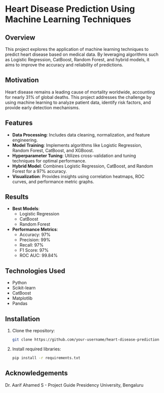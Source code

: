 # Heart Disease Prediction Using Machine Learning Techniques

## Overview
This project explores the application of machine learning techniques to predict heart disease based on medical data. By leveraging algorithms such as Logistic Regression, CatBoost, Random Forest, and hybrid models, it aims to improve the accuracy and reliability of predictions.

## Motivation
Heart disease remains a leading cause of mortality worldwide, accounting for nearly 31% of global deaths. This project addresses the challenge by using machine learning to analyze patient data, identify risk factors, and provide early detection mechanisms.

## Features
- **Data Processing**: Includes data cleaning, normalization, and feature engineering.
- **Model Training**: Implements algorithms like Logistic Regression, Random Forest, CatBoost, and XGBoost.
- **Hyperparameter Tuning**: Utilizes cross-validation and tuning techniques for optimal performance.
- **Hybrid Model**: Combines Logistic Regression, CatBoost, and Random Forest for a 97% accuracy.
- **Visualization**: Provides insights using correlation heatmaps, ROC curves, and performance metric graphs.

## Results
- **Best Models**:
  - Logistic Regression
  - CatBoost
  - Random Forest
- **Performance Metrics**:
  - Accuracy: 97%
  - Precision: 99%
  - Recall: 97%
  - F1 Score: 97%
  - ROC AUC: 99.84%

## Technologies Used
- Python
- Scikit-learn
- CatBoost
- Matplotlib
- Pandas

## Installation
1. Clone the repository:
   ```bash
   git clone https://github.com/your-username/heart-disease-prediction.git
2. Install required libraries:
   ```bash
   pip install -r requirements.txt
## Acknowledgements
Dr. Aarif Ahamed S - Project Guide
Presidency University, Bengaluru
